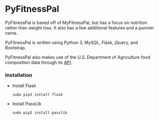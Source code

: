 # PyFitnessPal

PyFitnessPal is based off of MyFitnessPal, but has a focus on nutrition rather than weight loss. It also has a few additional features and a punnier name.

PyFitnessPal is written using Python 3, MySQL, Flask, jQuery, and Bootstrap.

PyFitnessPal also makes use of the U.S. Department of Agriculture food composition data through its [API](https://ndb.nal.usda.gov/ndb/doc/).

### Installation

* Install Flask

    `sudo pip3 install flask`

* Install PassLib

    `sudo pip3 install passlib`
